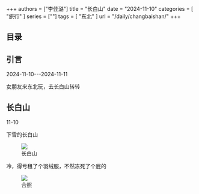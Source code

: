 +++
authors = ["李佳潞"]
title = "长白山"
date = "2024-11-10"
categories = [
    "旅行"
]
series = [""]
tags = [
    "东北"
]
url = "/daily/changbaishan/"
+++
<!DOCTYPE html>
<html lang="zh-CN">
<head>
    <meta charset="UTF-8">
    <meta name="viewport" content="width=device-width, initial-scale=1.0">
    <link rel="stylesheet" href="/assets/css/styles.css">
    <script src="/assets/js/toc.js"></script>    
</head>
<body>
    <article>
        <nav>
            <h2>目录</h2>
            <ul id="toc">
                <!-- 目录项会在这里动态生成 -->
            </ul>
        </nav>
        <section>
            <h2>引言</h2>
            <p>2024-11-10---2024-11-11</p>
            <p>         女朋友来东北玩，去长白山转转</p>
        </section>
        <section>
            <h2>长白山</h2>
            <p>11-10 <i class="fas fa-snowflake"></i></p>
            <p>         下雪的长白山</p>
            <div class="container">
                <div class="image">
                    <figure>
                        <a data-fancybox="gallery" href="https://cdn.heirenlop.com/daily-record/changbaishan1.png">
    <img src="https://cdn.heirenlop.com/daily-record/changbaishan1.png" loading="lazy">
</a>
                        <figcaption>长白山</figcaption>
                    </figure>
                </div>
            </div>
        </section>
        <section>
            <p>         冷，得亏租了个羽绒服，不然冻死了个屁的</p>
            <div class="container">
                <div class="image">
                    <figure>
                        <a data-fancybox="gallery" href="https://cdn.heirenlop.com/daily-record/changbaishan2.png">
    <img src="https://cdn.heirenlop.com/daily-record/changbaishan2.png" loading="lazy">
</a>
                        <figcaption>合照</figcaption>
                    </figure>
                </div>
            </div>
        </section>
    </article>
</body>
</html>